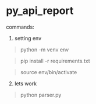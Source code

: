 # py_api_report

commands: 

1) setting env

> python -m venv env

> pip install -r requirements.txt

> source env/bin/activate

2) lets work 

> python parser.py
